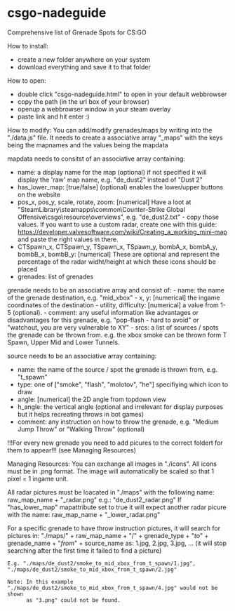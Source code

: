 # csgo-nadeguide
Comprehensive list of Grenade Spots for CS:GO

How to install:
- create a new folder anywhere on your system
- download everything and save it to that folder

How to open:
- double click "csgo-nadeguide.html" to open in your default webbrowser
- copy the path (in the url box of your browser)
- openup a webbrowser window in your steam overlay
- paste link and hit enter :)

How to modify:
  You can add/modify grenades/maps by writing into the "./data.js" file.
  It needs to create a associative array "_maps" with the keys being the mapnames and the values being the mapdata
  
mapdata needs to consitst of an associative array containing:
  - name: a display name for the map (optional)
            if not specified it will display the 'raw' map name, e.g. "de_dust2" instead of "Dust 2"
  - has_lower_map: [true/false] (optional) enables the lower/upper buttons on the website
  - pos_x, pos_y, scale, rotate, zoom: [numerical]
        Have a loot at "SteamLibrary\steamapps\common\Counter-Strike Global Offensive\csgo\resource\overviews", e.g. "de_dust2.txt" - copy those values. If you want to use a custom radar, create one with this guide: https://developer.valvesoftware.com/wiki/Creating_a_working_mini-map and paste the right values in there.
  - CTSpawn_x, CTSpawn_y, TSpawn_x, TSpawn_y, bombA_x, bombA_y, bombB_x, bombB_y: [numerical]
       These are optional and represent the percentage of the radar widht/height at which these icons should be placed
  - grenades: list of grenades
  
  grenade needs to be an associative array and consist of:
    - name: the name of the grenade destination, e.g. "mid_xbox"
    - x, y: [numerical] the ingame coordinates of the destination
    - utility, difficulty:  [numerical] a value from 1-5 (optional).
    - comment:              any useful information like advantages or disadvantages for this grenade,
                            e.g. "pop-flash - hard to avoid" or "watchout, you are very vulnerable to XY"
    - srcs: a list of sources / spots the grenade can be thrown from. e.g. the xbox smoke can be thrown
            form T Spawn, Upper Mid and Lower Tunnels.
            
  source needs to be an associative array containing:
  - name:     the name of the source / spot the grenade is thrown from, e.g. "t_spawn"
  - type:     one of ["smoke", "flash", "molotov", "he"] specifiying which icon to draw
  - angle:    [numerical] the 2D angle from topdown view
  - h_angle:  the vertical angle (optional and irrelevant for display purposes but it helps recreating throws in bot games)
  - comment:  any instruction on how to throw the grenade, e.g. "Medium Jump Throw" or "Walking Throw" (optional)
  
  !!!For every new grenade you need to add picures to the correct foldert for them to appear!!! (see Managing Resources)
  
  Managing Resources:
  You can exchange all images in "./icons". All icons must be in .png format.
  The image will automatically be scaled so that 1 pixel = 1 ingame unit.
  
  All radar pictures must be loacated in "./maps" with the following name:
      raw_map_name + "_radar.png"
      e.g.: "de_dust2_radar.png"
      If "has_lower_map" mapattribute set to true it will expect another radar picure with the name:
        raw_map_name + "_lower_radar.png"
     
  For a specific grenade to have throw instruction pictures, it will search for pictures in:
    "./maps/" + raw_map_name + "/" + grenade_type + "_to_" + grenade_name + "_from_" + source_name
    as:
      1.jpg, 2.jpg, 3.jpg, ... (it will stop searching after the first time it failed to find a picture)
      
    E.g. "./maps/de_dust2/smoke_to_mid_xbox_from_t_spawn/1.jpg", "./maps/de_dust2/smoke_to_mid_xbox_from_t_spawn/2.jpg"
    
    Note: In this example "./maps/de_dust2/smoke_to_mid_xbox_from_t_spawn/4.jpg" would not be shown
          as "3.png" could not be found.
          
          
        
        
        
  
